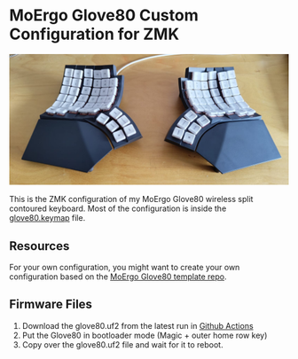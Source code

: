 # MoErgo Glove80 Custom Configuration for ZMK

![Glove80](glove80.jpg)

This is the ZMK configuration of my MoErgo Glove80 wireless split contoured keyboard.
Most of the configuration is inside the [glove80.keymap](config/glove80.keymap) file.

## Resources

For your own configuration, you might want to create your own configuration based on
the [MoErgo Glove80 template repo](https://github.com/moergo-sc/glove80-zmk-config).

## Firmware Files

1. Download the glove80.uf2 from the latest run in [Github Actions](https://github.com/f0i/glove80/actions)
2. Put the Glove80 in bootloader mode (Magic + outer home row key)
3. Copy over the glove80.uf2 file and wait for it to reboot.

